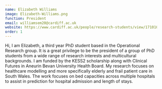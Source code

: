 ```yaml
---
name: Elizabeth Williams
image: Elizabeth-Williams.png
function: President
email: williamsem20@cardiff.ac.uk
website: https://www.cardiff.ac.uk/people/research-students/view/1710104-williams-elizabeth
order: 1
---
```


Hi, I am Elizabeth, a third year PhD student based in the Operational Research group.  It is a great privilege to be the president of a group of PhD students from a wide range of research interests and multicultural backgrounds. I am funded by the KESS2 scholarship along with Clinical Futures in Aneurin Bevan University Health Board. My research focuses on healthcare modelling and more specifically elderly and frail patient care in South Wales. The work focuses on bed capacities across multiple hospitals to assist in prediction for hospital admission and length of stays.
